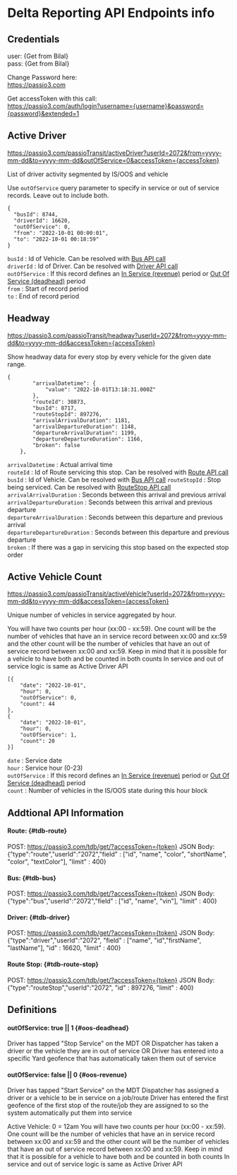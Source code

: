 # Delta Reporting API Endpoints info

## Credentials

user: {Get from Bilal}  
pass: {Get from Bilal}  

Change Password here:  
https://passio3.com

Get accessToken with this call:  
https://passio3.com/auth/login?username={username}&password={password}&extended=1


## Active Driver

https://passio3.com/passioTransit/activeDriver?userId=2072&from=yyyy-mm-dd&to=yyyy-mm-dd&outOfService=0&accessToken={accessToken}

List of driver activity segmented by IS/OOS and vehicle  

Use `outOfService` query parameter to specify in service or out of service records. Leave out to include both.

```
{
  "busId": 8744,
  "driverId": 16620,
  "outOfService": 0,
  "from": "2022-10-01 00:00:01",
  "to": "2022-10-01 00:18:59"
}
```

`busId` : Id of Vehicle. Can be resolved with [Bus API call](#tdb-bus)  
`driverId` : Id of Driver. Can be resolved with [Driver API call](#tdb-driver)  
`outOfService` : If this record defines an [In Service (revenue)](#oos-revenue) period or [Out Of Service (deadhead)](#oos-deadhead) period  
`from` : Start of record period   
`to` : End of record period  


## Headway

https://passio3.com/passioTransit/headway?userId=2072&from=yyyy-mm-dd&to=yyyy-mm-dd&accessToken={accessToken}

Show headway data for every stop by every vehicle for the given date range.

```
{
        "arrivalDatetime": {
            "value": "2022-10-01T13:18:31.000Z"
        },
        "routeId": 30873,
        "busId": 8717,
        "routeStopId": 897276,
        "arrivalArrivalDuration": 1181,
        "arrivalDepartureDuration": 1148,
        "departureArrivalDuration": 1199,
        "departureDepartureDuration": 1166,
        "broken": false
    },
```

`arrivalDatetime` : Actual arrival time  
`routeId` : Id of Route servicing this stop. Can be resolved with [Route API call](#tdb-route)  
`busId` : Id of Vehicle. Can be resolved with [Bus API call](#tdb-bus)
`routeStopId` : Stop being serviced. Can be resolved with [RouteStop API call](#tdb-route-stop)  
`arrivalArrivalDuration` : Seconds between this arrival and previous arrival  
`arrivalDepartureDuration` : Seconds between this arrival and previous departure  
`departureArrivalDuration` : Seconds between this departure and previous arrival  
`departureDepartureDuration` : Seconds between this departure and previous departure  
`broken` : If there was a gap in servicing this stop based on the expected stop order  



## Active Vehicle Count

https://passio3.com/passioTransit/activeVehicle?userId=2072&from=yyyy-mm-dd&to=yyyy-mm-dd&accessToken={accessToken}

Unique number of vehicles in service aggregated by hour.

You will have two counts per hour (xx:00 - xx:59). One count will be the number of vehicles that have an in service record between xx:00 and xx:59 and the other count will be the number of vehicles that have an out of service record between xx:00 and xx:59. Keep in mind that it is possible for a vehicle to have both and be counted in both counts
In service and out of service logic is same as Active Driver API

```
[{
    "date": "2022-10-01",
    "hour": 0,
    "outOfService": 0,
    "count": 44
},
{
    "date": "2022-10-01",
    "hour": 0,
    "outOfService": 1,
    "count": 20
}]
```

`date` : Service date  
`hour` : Service hour (0-23)  
`outOfService` : If this record defines an [In Service (revenue)](#oos-revenue) period or [Out Of Service (deadhead)](#oos-deadhead) period  
`count` : Number of vehicles in the IS/OOS state during this hour block  



## Addtional API Information


#### Route: {#tdb-route}
POST: https://passio3.com/tdb/get/?accessToken={token}
JSON Body:  {"type":"route","userId":"2072","field" : ["id", "name", "color", "shortName", "color", "textColor"], "limit" : 400}

#### Bus: {#tdb-bus}
POST: https://passio3.com/tdb/get/?accessToken={token}
JSON Body:  {"type":"bus","userId":"2072","field" : ["id", "name", "vin"], "limit" : 400}

#### Driver: {#tdb-driver}
POST: https://passio3.com/tdb/get/?accessToken={token}
JSON Body:  {"type":"driver","userId":"2072", "field" : ["name", "id","firstName", "lastName"],  "id" : 16620, "limit" : 400}

#### Route Stop: {#tdb-route-stop}
POST: https://passio3.com/tdb/get/?accessToken={token}
JSON Body:  {"type":"routeStop","userId":"2072", "id" : 897276, "limit" : 400}

## Definitions


#### outOfService: true || 1 {#oos-deadhead}  
Driver has tapped "Stop Service" on the MDT OR
Dispatcher has taken a driver or the vehicle they are in out of service OR
Driver has entered into a specific Yard geofence that has automatically taken them out of service

#### outOfService: false || 0  {#oos-revenue}  
Driver has tapped "Start Service" on the MDT
Dispatcher has assigned a driver or a vehicle to be in service on a job/route
Driver has entered the first geofence of the first stop of the route/job they are assigned to so the system automatically put them into service

Active Vehicle:
0 = 12am
You will have two counts per hour (xx:00 - xx:59). One count will be the number of vehicles that have an in service record between xx:00 and xx:59 and the other count will be the number of vehicles that have an out of service record between xx:00 and xx:59. Keep in mind that it is possible for a vehicle to have both and be counted in both counts
In service and out of service logic is same as Active Driver API

